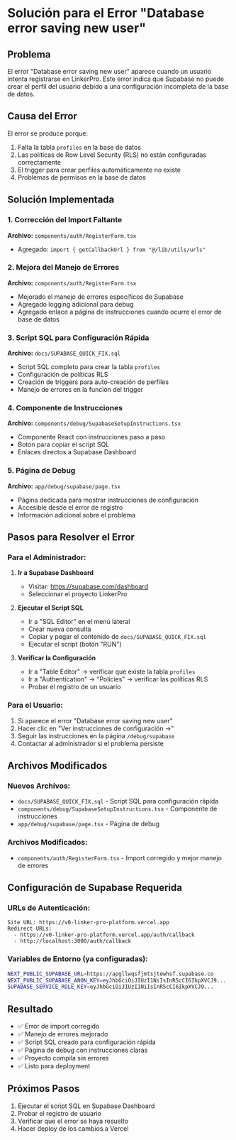 # Solución para el Error "Database error saving new user"

## Problema
El error "Database error saving new user" aparece cuando un usuario intenta registrarse en LinkerPro. Este error indica que Supabase no puede crear el perfil del usuario debido a una configuración incompleta de la base de datos.

## Causa del Error
El error se produce porque:
1. Falta la tabla `profiles` en la base de datos
2. Las políticas de Row Level Security (RLS) no están configuradas correctamente
3. El trigger para crear perfiles automáticamente no existe
4. Problemas de permisos en la base de datos

## Solución Implementada

### 1. Corrección del Import Faltante
**Archivo:** `components/auth/RegisterForm.tsx`
- Agregado: `import { getCallbackUrl } from "@/lib/utils/urls"`

### 2. Mejora del Manejo de Errores
**Archivo:** `components/auth/RegisterForm.tsx`
- Mejorado el manejo de errores específicos de Supabase
- Agregado logging adicional para debug
- Agregado enlace a página de instrucciones cuando ocurre el error de base de datos

### 3. Script SQL para Configuración Rápida
**Archivo:** `docs/SUPABASE_QUICK_FIX.sql`
- Script SQL completo para crear la tabla `profiles`
- Configuración de políticas RLS
- Creación de triggers para auto-creación de perfiles
- Manejo de errores en la función del trigger

### 4. Componente de Instrucciones
**Archivo:** `components/debug/SupabaseSetupInstructions.tsx`
- Componente React con instrucciones paso a paso
- Botón para copiar el script SQL
- Enlaces directos a Supabase Dashboard

### 5. Página de Debug
**Archivo:** `app/debug/supabase/page.tsx`
- Página dedicada para mostrar instrucciones de configuración
- Accesible desde el error de registro
- Información adicional sobre el problema

## Pasos para Resolver el Error

### Para el Administrador:
1. **Ir a Supabase Dashboard**
   - Visitar: https://supabase.com/dashboard
   - Seleccionar el proyecto LinkerPro

2. **Ejecutar el Script SQL**
   - Ir a "SQL Editor" en el menú lateral
   - Crear nueva consulta
   - Copiar y pegar el contenido de `docs/SUPABASE_QUICK_FIX.sql`
   - Ejecutar el script (botón "RUN")

3. **Verificar la Configuración**
   - Ir a "Table Editor" → verificar que existe la tabla `profiles`
   - Ir a "Authentication" → "Policies" → verificar las políticas RLS
   - Probar el registro de un usuario

### Para el Usuario:
1. Si aparece el error "Database error saving new user"
2. Hacer clic en "Ver instrucciones de configuración →"
3. Seguir las instrucciones en la página `/debug/supabase`
4. Contactar al administrador si el problema persiste

## Archivos Modificados

### Nuevos Archivos:
- `docs/SUPABASE_QUICK_FIX.sql` - Script SQL para configuración rápida
- `components/debug/SupabaseSetupInstructions.tsx` - Componente de instrucciones
- `app/debug/supabase/page.tsx` - Página de debug

### Archivos Modificados:
- `components/auth/RegisterForm.tsx` - Import corregido y mejor manejo de errores

## Configuración de Supabase Requerida

### URLs de Autenticación:
```
Site URL: https://v0-linker-pro-platform.vercel.app
Redirect URLs: 
  - https://v0-linker-pro-platform.vercel.app/auth/callback
  - http://localhost:3000/auth/callback
```

### Variables de Entorno (ya configuradas):
```bash
NEXT_PUBLIC_SUPABASE_URL=https://apgllwqsfjmtsjtewhsf.supabase.co
NEXT_PUBLIC_SUPABASE_ANON_KEY=eyJhbGciOiJIUzI1NiIsInR5cCI6IkpXVCJ9...
SUPABASE_SERVICE_ROLE_KEY=eyJhbGciOiJIUzI1NiIsInR5cCI6IkpXVCJ9...
```

## Resultado
- ✅ Error de import corregido
- ✅ Manejo de errores mejorado
- ✅ Script SQL creado para configuración rápida
- ✅ Página de debug con instrucciones claras
- ✅ Proyecto compila sin errores
- ✅ Listo para deployment

## Próximos Pasos
1. Ejecutar el script SQL en Supabase Dashboard
2. Probar el registro de usuario
3. Verificar que el error se haya resuelto
4. Hacer deploy de los cambios a Vercel
